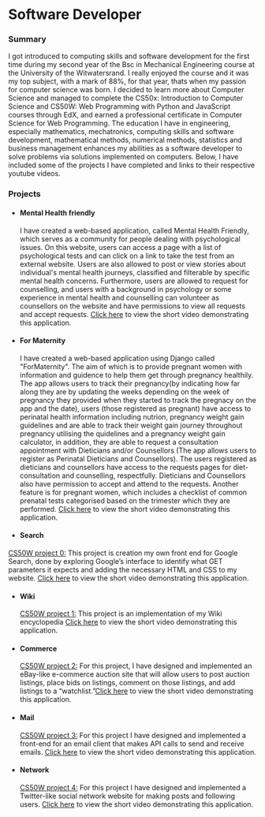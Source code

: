# Software Developer
### Summary
I got introduced to computing skills and software development for the first time during my second year of the Bsc in Mechanical Engineering course at the University of the Witwatersrand. I really enjoyed the course and it was my top subject, with a mark of 88%, for that year, thats when my passion for computer science was born. I decided to learn more about Computer Science and managed to complete the CS50x: Introduction to Computer Science and CS50W: Web Programming with Python and JavaScript courses through EdX, and earned a professional certificate in Computer Science for Web Programming. The education I have in engineering, especially mathematics, mechatronics, computing skills and software development, mathematical methods, numerical methods, statistics and business management enhances my abilities as a software developer to solve problems via solutions implemented on computers. Below, I have included some of the projects I have completed and links to their respective youtube videos. 
### Projects
- #### Mental Health friendly
  I have created a web-based application, called Mental Health Friendly, which serves as a community for people dealing with psychological issues. On this website, users can access a page with a list of psychological tests and can click on a link to take the test from an external website. Users are also allowed to post or view stories about individual's mental health journeys, classified and filterable by specific mental health concerns. Furthermore, users are allowed to request for counselling, and users with a background in psychology or some experience in mental health and counselling can volunteer as counsellors on the website and have permissions to view all requests and accept requests. [Click here](https://youtu.be/jlg6HBfeNPY) to view the short video demonstrating this application.
- #### For Maternity
  I have created a web-based application using Django called "ForMaternity". The aim of which is to provide pregnant women with information and guidence to help them get through pregnancy healthily. The app allows users to track their pregnancy(by indicating how far along they are by updating the weeks depending on the week of pregnancy they provided when they started to track the pregnacy on the app and the date), users (those registered as pregnant) have access to perinatal health information including nutrion, pregnancy weight gain guidelines and are able to track their weight gain journey throughout pregnancy utilising the quidelines and a pregnancy weight gain calculator, in addition, they are able to request a consultation appointment with Dieticians and/or Counsellors (The app allows users to register as Perinatal Dieticians and Counsellors). The users registered as dieticians and counsellors have access to the requests pages for diet-consultation and counselling, respectfully. Dieticians and Counsellors also have permission to accept and attend to the requests. Another feature is for pregnant women, which includes a checklist of common prenatal tests categorised based on the trimester which they are performed. [Click here](https://youtu.be/XCYNbJiLoLc) to view the short video demonstrating this application.
- #### Search
 [CS50W project 0:](https://cs50.harvard.edu/web/2020/projects/0/search/) This project is creation my own front end for Google Search, done by exploring Google’s interface to identify what GET parameters it expects and adding the necessary HTML and CSS to my website. [Click here](https://youtu.be/KeuVnRVTVdk) to view the short video demonstrating this application.
- #### Wiki
  [CS50W project 1:](https://cs50.harvard.edu/web/2020/projects/1/wiki/) This project is an implementation of my Wiki encyclopedia [Click here](https://youtu.be/Uh2XZtahWow) to view the short video demonstrating this application.
- #### Commerce
  [CS50W project 2:](https://cs50.harvard.edu/web/2020/projects/2/commerce/) For this project, I have designed and implemented an eBay-like e-commerce auction site that will allow users to post auction listings, place bids on listings, comment on those listings, and add listings to a “watchlist.”[Click here](https://youtu.be/OMKejzLp_oI) to view the short video demonstrating this application.
- #### Mail
  [CS50W project 3:](https://cs50.harvard.edu/web/2020/projects/3/mail/) For this project I have designed and implemented a front-end for an email client that makes API calls to send and receive emails. [Click here](https://youtu.be/tXXOJGI3h70) to view the short video demonstrating this application.
- #### Network
  [CS50W project 4:](https://cs50.harvard.edu/web/2020/projects/4/network/) For this project I have designed and implemented a Twitter-like social network website for making posts and following users. [Click here](https://youtu.be/9DX5MGQJwzk) to view the short video demonstrating this application.

